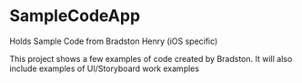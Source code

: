 # SampleCodeApp
Holds Sample Code from Bradston Henry (iOS specific)

This project shows a few examples of code created by Bradston. It will also include examples of UI/Storyboard work examples
